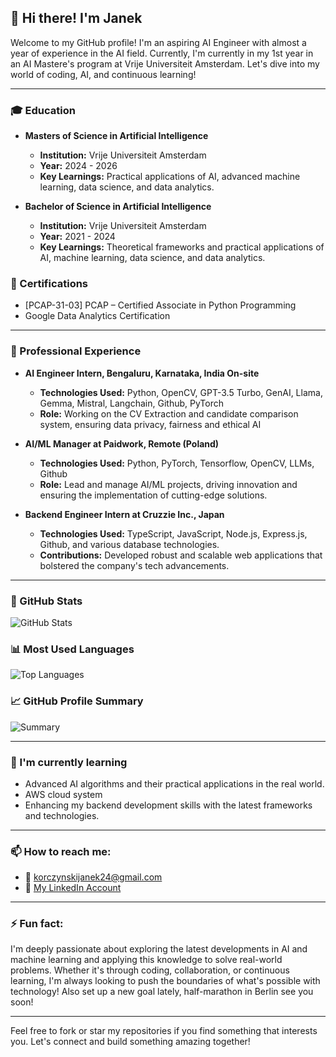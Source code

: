 ## 👋 Hi there! I'm Janek

Welcome to my GitHub profile! I'm an aspiring AI Engineer with almost a year of experience in the AI field. Currently, I'm currently in my 1st year in an AI Mastere's program at Vrije Universiteit Amsterdam. Let's dive into my world of coding, AI, and continuous learning!

---

### 🎓 Education

- **Masters of Science in Artificial Intelligence**
  - **Institution:** Vrije Universiteit Amsterdam
  - **Year:** 2024 - 2026
  - **Key Learnings:** Practical applications of AI, advanced machine learning, data science, and data analytics. 

- **Bachelor of Science in Artificial Intelligence**
  - **Institution:** Vrije Universiteit Amsterdam
  - **Year:** 2021 - 2024
  - **Key Learnings:** Theoretical frameworks and practical applications of AI, machine learning, data science, and data analytics.
  
### 📜 Certifications

- [PCAP-31-03] PCAP – Certified Associate in Python Programming
- Google Data Analytics Certification

---

### 💼 Professional Experience

- **AI Engineer Intern, Bengaluru, Karnataka, India On-site**
  - **Technologies Used:** Python, OpenCV, GPT-3.5 Turbo, GenAI, Llama, Gemma, Mistral, Langchain, Github, PyTorch
  - **Role:** Working on the CV Extraction and candidate comparison system, ensuring data privacy, fairness and ethical AI

- **AI/ML Manager at Paidwork, Remote (Poland)**
  - **Technologies Used:** Python, PyTorch, Tensorflow, OpenCV, LLMs, Github
  - **Role:** Lead and manage AI/ML projects, driving innovation and ensuring the implementation of cutting-edge solutions.

- **Backend Engineer Intern at Cruzzie Inc., Japan**
  - **Technologies Used:** TypeScript, JavaScript, Node.js, Express.js, Github, and various database technologies.
  - **Contributions:** Developed robust and scalable web applications that bolstered the company's tech advancements.

---

### 🚀 GitHub Stats
![GitHub Stats](https://github-readme-stats.vercel.app/api?username=jako24&show_icons=true&theme=dark)

### 📊 Most Used Languages
![Top Languages](https://github-readme-stats.vercel.app/api/top-langs/?username=jako24&layout=compact&theme=dark)

### 📈 GitHub Profile Summary
![Summary](https://github-profile-summary-cards.vercel.app/api/cards/profile-details?username=jako24&theme=dark)

---

### 🌱 I'm currently learning

- Advanced AI algorithms and their practical applications in the real world.
- AWS cloud system
- Enhancing my backend development skills with the latest frameworks and technologies.

---

### 📫 How to reach me:

- 📧 korczynskijanek24@gmail.com
- 💼 [My LinkedIn Account](https://www.linkedin.com/in/jan-korczy%C5%84ski-462ab1234/)

---

### ⚡ Fun fact:

I'm deeply passionate about exploring the latest developments in AI and machine learning and applying this knowledge to solve real-world problems. Whether it's through coding, collaboration, or continuous learning, I'm always looking to push the boundaries of what's possible with technology!
Also set up a new goal lately, half-marathon in Berlin see you soon! 

---

Feel free to fork or star my repositories if you find something that interests you. Let's connect and build something amazing together!
